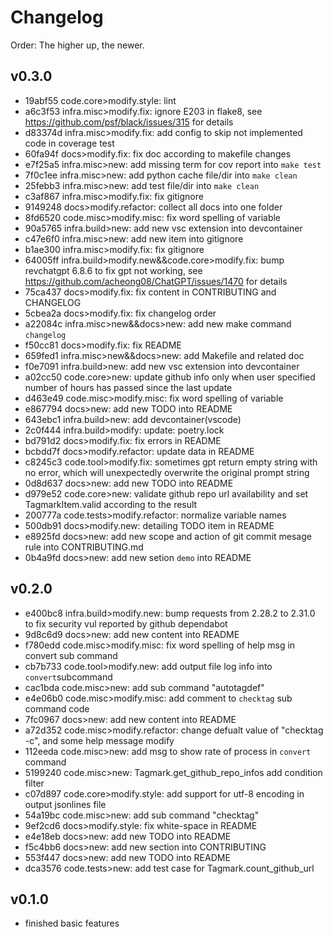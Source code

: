 # Changelog

Order: The higher up, the newer.

## v0.3.0

* 19abf55 code.core>modify.style: lint
* a6c3f53 infra.misc>modify.fix: ignore E203 in flake8, see https://github.com/psf/black/issues/315 for details
* d83374d infra.misc>modify.fix: add config to skip not implemented code in coverage test
* 60fa94f docs>modify.fix: fix doc according to makefile changes
* e7f25a5 infra.misc>new: add missing term for cov report into `make test`
* 7f0c1ee infra.misc>new: add python cache file/dir into `make clean`
* 25febb3 infra.misc>new: add test file/dir into `make clean`
* c3af867 infra.misc>modify.fix: fix gitignore
* 9149248 docs>modify.refactor: collect all docs into one folder
* 8fd6520 code.misc>modify.misc: fix word spelling of variable
* 90a5765 infra.build>new: add new vsc extension into devcontainer
* c47e6f0 infra.misc>new: add new item into gitignore
* b1ae300 infra.misc>modify.fix: fix gitignore
* 64005ff infra.build>modify.new&&code.core>modify.fix: bump revchatgpt 6.8.6 to fix gpt not working, see https://github.com/acheong08/ChatGPT/issues/1470 for details
* 75ca437 docs>modify.fix: fix content in CONTRIBUTING and CHANGELOG
* 5cbea2a docs>modify.fix: fix changelog order
* a22084c infra.misc>new&&docs>new: add new make command `changelog`
* f50cc81 docs>modify.fix: fix README
* 659fed1 infra.misc>new&&docs>new: add Makefile and related doc
* f0e7091 infra.build>new: add new vsc extension into devcontainer
* a02cc50 code.core>new: update github info only when user specified number of hours has passed since the last update
* d463e49 code.misc>modify.misc: fix word spelling of variable
* e867794 docs>new: add new TODO into README
* 643ebc1 infra.build>new: add devcontainer(vscode)
* 2c0f444 infra.build>modify: update: poetry.lock
* bd791d2 docs>modify.fix: fix errors in README
* bcbdd7f docs>modify.refactor: update data in README
* c8245c3 code.tool>modify.fix: sometimes gpt return empty string with no error, which will unexpectedly overwrite the original prompt string
* 0d8d637 docs>new: add new TODO into README
* d979e52 code.core>new: validate github repo url availability and set TagmarkItem.valid according to the result
* 200777a code.tests>modify.refactor: normalize variable names
* 500db91 docs>modify.new: detailing TODO item in README
* e8925fd docs>new: add new scope and action of git commit mesage rule into CONTRIBUTING.md
* 0b4a9fd docs>new: add new setion `demo` into README

## v0.2.0

* e400bc8 infra.build>modify.new: bump requests from 2.28.2 to 2.31.0 to fix security vul reported by github dependabot
* 9d8c6d9 docs>new: add new content into README
* f780edd code.misc>modify.misc: fix word spelling of help msg in convert sub command
* cb7b733 code.tool>modify.new: add output file log info into `convert`subcommand
* cac1bda code.misc>new: add sub command "autotagdef"
* e4e06b0 code.misc>modify.misc: add comment to `checktag` sub command code
* 7fc0967 docs>new: add new content into README
* a72d352 code.misc>modify.refactor: change defualt value of "checktag -c",  and some help message modify
* 112eeda code.misc>new: add msg to show rate of process in `convert` command
* 5199240 code.misc>new: Tagmark.get_github_repo_infos add condition filter
* c07d897 code.core>modify.style: add support for utf-8 encoding in output jsonlines file
* 54a19bc code.misc>new: add sub command "checktag"
* 9ef2cd6 docs>modify.style: fix white-space in README
* e4e18eb docs>new: add new TODO into README
* f5c4bb6 docs>new: add new section into CONTRIBUTING
* 553f447 docs>new: add new TODO into README
* dca3576 code.tests>new: add test case for Tagmark.count_github_url

## v0.1.0

* finished basic features
